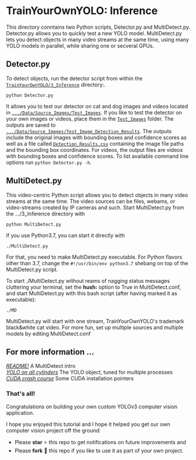 # TrainYourOwnYOLO: Inference

This directory conntains two Python scripts, Detector.py and MultiDetect.py. Detector.py allows you to quickly test a new YOLO model. MultiDetect.py lets you detect objects in many video streams at the same time, using many YOLO models in parallel, while sharing one or secveral GPUs.

## Detector.py

To detect objects, run the detector script from within the [`TrainYourOwnYOLO/3_Inference`](/3_Inference/) directory:.

```
python Detector.py
```

It allows you to test our detector on cat and dog images and videos located in [`.../Data/Source_Images/Test_Images`](/Data/Source_Images/Test_Images). If you like to test the detector on your own images or videos, place them in the [`Test_Images`](/Data/Source_Images/Test_Images) folder. The outputs are saved to [`.../Data/Source_Images/Test_Image_Detection_Results`](/Data/Source_Images/Test_Image_Detection_Results). The outputs include the original images with bounding boxes and confidence scores as well as a file called [`Detection_Results.csv`](/Data/Source_Images/Test_Image_Detection_Results/Detection_Results.csv) containing the image file paths and the bounding box coordinates. For videos, the output files are videos with bounding boxes and confidence scores. To list available command line options run `python Detector.py -h`.

## MultiDetect.py

This video-centric Python script allows you to detect objects in many video streams at the same time. The video sources can be files, webams, or video-streams created by IP cameras and such.  Start MultiDetect.py from the .../3_Inference directory with

```
python MultiDetect.py
```

If you use Python3.7, you can start it directly with


```
./MultiDetect.py
```

For that, you need to make MultiDetect.py executable. For Python flavors other than 3.7, change the `#!/usr/bin/env python3.7` shebang on top of the  MultiDetect.py script.

To start ./MultiDetect.py without reams of nagging status messages cluttering your terminal, set the **hush:** option to True in MultiDetect.conf, and start MultiDetect.py with this bash script (after having marked it as executable):

```
./MD
```

MultiDetect.py will start with one stream, TrainYourOwnYOLO's trademark black&white cat video. For more fun, set up multiple sources and multiple models by editing MultiDetect.conf

## For more information ... 

[*README!*](/README.md) A MultiDetect intro<br>
[*YOLO on all cylinders*](/MultiYOLO.md) The YOLO object, tuned for multiple processes<br>
[*CUDA crash course*](/CUDA101.md) Some CUDA installation pointers<br> 

### That's all!
Congratulations on building your own custom YOLOv3 computer vision application.

I hope you enjoyed this tutorial and I hope it helped you get our own computer vision project off the ground:

- Please **star** ⭐ this repo to get notifications on future improvements and
- Please **fork** 🍴 this repo if you like to use it as part of your own project.


 
 
